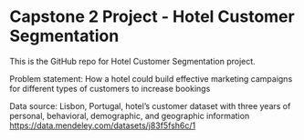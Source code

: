 # Capstone 2 Project - Hotel Customer Segmentation
This is the GitHub repo for Hotel Customer Segmentation project.

Problem statement: How a hotel could build effective marketing campaigns for different types of customers to increase bookings

Data source: Lisbon, Portugal, hotel’s customer dataset with three years of personal, behavioral, demographic, and geographic information
https://data.mendeley.com/datasets/j83f5fsh6c/1

